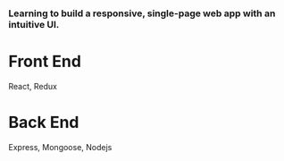 ### Learning to build a responsive, single-page web app with an intuitive UI.
# Front End
React, Redux
# Back End
Express, Mongoose, Nodejs
